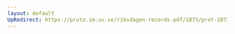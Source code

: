 ```yaml
---
layout: default
UpRedirect: https://pruto.im.uu.se/riksdagen-records-pdf/1873/prot-1873--ak--127/prot-1873--ak--127_001.pdf
---
```


